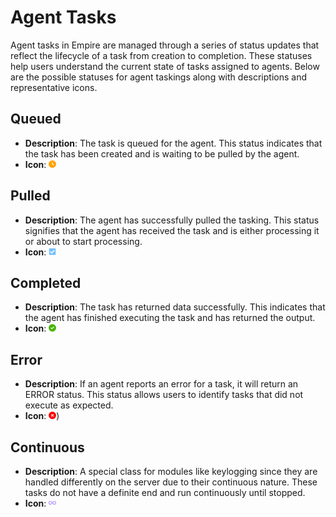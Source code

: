 # Agent Tasks

Agent tasks in Empire are managed through a series of status updates that reflect the lifecycle of a task from creation to completion. These statuses help users understand the current state of tasks assigned to agents. Below are the possible statuses for agent taskings along with descriptions and representative icons.

## Queued

- **Description**: The task is queued for the agent. This status indicates that the task has been created and is waiting to be pulled by the agent.
- **Icon**: <svg xmlns="http://www.w3.org/2000/svg" viewBox="0 0 512 512" width="12" height="12"><!--!Font Awesome Free 6.5.2 by @fontawesome - https://fontawesome.com License - https://fontawesome.com/license/free Copyright 2024 Fonticons, Inc.--><path fill="#ffa200" d="M256 0a256 256 0 1 1 0 512A256 256 0 1 1 256 0zM232 120V256c0 8 4 15.5 10.7 20l96 64c11 7.4 25.9 4.4 33.3-6.7s4.4-25.9-6.7-33.3L280 243.2V120c0-13.3-10.7-24-24-24s-24 10.7-24 24z"/></svg>

## Pulled

- **Description**: The agent has successfully pulled the tasking. This status signifies that the agent has received the task and is either processing it or about to start processing.
- **Icon**: <svg xmlns="http://www.w3.org/2000/svg" viewBox="0 0 448 512" width="12" height="12"><!--!Font Awesome Free 6.5.2 by @fontawesome - https://fontawesome.com License - https://fontawesome.com/license/free Copyright 2024 Fonticons, Inc.--><path fill="#74C0FC" d="M400 480H48c-26.5 0-48-21.5-48-48V80c0-26.5 21.5-48 48-48h352c26.5 0 48 21.5 48 48v352c0 26.5-21.5 48-48 48zm-204.7-98.1l184-184c6.2-6.2 6.2-16.4 0-22.6l-22.6-22.6c-6.2-6.2-16.4-6.2-22.6 0L184 302.7l-70.1-70.1c-6.2-6.2-16.4-6.2-22.6 0l-22.6 22.6c-6.2 6.2-6.2 16.4 0 22.6l104 104c6.2 6.3 16.4 6.3 22.6 0z"/></svg>

## Completed

- **Description**: The task has returned data successfully. This indicates that the agent has finished executing the task and has returned the output.
- **Icon**: <svg xmlns="http://www.w3.org/2000/svg" viewBox="0 0 512 512" width="12" height="12"><!--!Font Awesome Free 6.5.2 by @fontawesome - https://fontawesome.com License - https://fontawesome.com/license/free Copyright 2024 Fonticons, Inc.--><path fill="#47b300" d="M256 512A256 256 0 1 0 256 0a256 256 0 1 0 0 512zM369 209L241 337c-9.4 9.4-24.6 9.4-33.9 0l-64-64c-9.4-9.4-9.4-24.6 0-33.9s24.6-9.4 33.9 0l47 47L335 175c9.4-9.4 24.6-9.4 33.9 0s9.4 24.6 0 33.9z"/></svg>

## Error

- **Description**: If an agent reports an error for a task, it will return an ERROR status. This status allows users to identify tasks that did not execute as expected.
- **Icon**: <svg xmlns="http://www.w3.org/2000/svg" viewBox="0 0 512 512" width="12" height="12"><!--!Font Awesome Free 6.5.2 by @fontawesome - https://fontawesome.com License - https://fontawesome.com/license/free Copyright 2024 Fonticons, Inc.--><path fill="#ff0000" d="M256 512A256 256 0 1 0 256 0a256 256 0 1 0 0 512zM175 175c9.4-9.4 24.6-9.4 33.9 0l47 47 47-47c9.4-9.4 24.6-9.4 33.9 0s9.4 24.6 0 33.9l-47 47 47 47c9.4 9.4 9.4 24.6 0 33.9s-24.6 9.4-33.9 0l-47-47-47 47c-9.4 9.4-24.6 9.4-33.9 0s-9.4-24.6 0-33.9l47-47-47-47c-9.4-9.4-9.4-24.6 0-33.9z"/></svg>)

## Continuous

- **Description**: A special class for modules like keylogging since they are handled differently on the server due to their continuous nature. These tasks do not have a definite end and run continuously until stopped.
- **Icon**: <svg xmlns="http://www.w3.org/2000/svg" viewBox="0 0 640 512" width="12" height="12"><!--!Font Awesome Free 6.5.2 by @fontawesome - https://fontawesome.com License - https://fontawesome.com/license/free Copyright 2024 Fonticons, Inc.--><path fill="#B197FC" d="M0 241.1C0 161 65 96 145.1 96c38.5 0 75.4 15.3 102.6 42.5L320 210.7l72.2-72.2C419.5 111.3 456.4 96 494.9 96C575 96 640 161 640 241.1v29.7C640 351 575 416 494.9 416c-38.5 0-75.4-15.3-102.6-42.5L320 301.3l-72.2 72.2C220.5 400.7 183.6 416 145.1 416C65 416 0 351 0 270.9V241.1zM274.7 256l-72.2-72.2c-15.2-15.2-35.9-23.8-57.4-23.8C100.3 160 64 196.3 64 241.1v29.7c0 44.8 36.3 81.1 81.1 81.1c21.5 0 42.2-8.5 57.4-23.8L274.7 256zm90.5 0l72.2 72.2c15.2 15.2 35.9 23.8 57.4 23.8c44.8 0 81.1-36.3 81.1-81.1V241.1c0-44.8-36.3-81.1-81.1-81.1c-21.5 0-42.2 8.5-57.4 23.8L365.3 256z"/></svg>